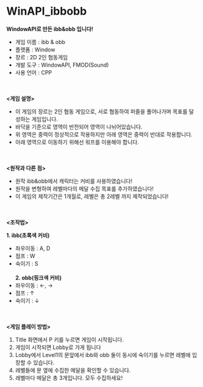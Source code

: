 # WinAPI_ibbobb
**WindowAPI로 만든 ibb&amp;obb 입니다!**
- 게임 이름 : ibb & obb
- 플랫폼 : Window
- 장르 : 2D 2인 협동게임
- 개발 도구 : WindowAPI, FMOD(Sound)
- 사용 언어 : CPP
<br/><br/><br/>

**<게임 설명>**<br/>
- 이 게임의 장르는 2인 협동 게임으로, 서로 협동하여 퍼즐을 풀어나가며 목표를 달성하는 게임입니다.
- 바닥을 기준으로 영역이 반전되어 영역이 나뉘어있습니다.
- 위 영역은 중력이 정상적으로 작용하지만 아래 영역은 중력이 반대로 작용합니다.
- 아래 영역으로 이동하기 위해선 워프를 이용해야 합니다.
<br/><br/><br/>

**<원작과 다른 점>**<br/>
- 원작 ibb&obb에서 캐릭터는 커비를 사용하였습니다!
- 원작을 변형하여 레벨마다의 메달 수집 목표를 추가하였습니다!
- 이 게임의 제작기간은 1개월로, 레벨은 총 2레벨 까지 제작되었습니다!
<br/><br/><br/>

**<조작법>**<br/>

**1. ibb(초록색 커비)**
 - 좌우이동 : A, D
 - 점프 : W
 - 숙이기 : S
<br/><br/>
**2. obb(핑크색 커비)**
 - 좌우이동 : ←, →
 - 점프 :  ↑
 - 숙이기 : ↓
<br/><br/><br/>

**<게임 플레이 방법>**
1. Title 화면에서 P 키를 누르면 게임이 시작됩니다.
2. 게임이 시작되면 Lobby로 가게 됩니다
3. Lobby에서 Level1의 문앞에서 ibb와 obb 둘이 동시에 숙이기를 누르면 레벨에 입장할 수 있습니다.
4. 레벨들에 문 옆에 수집한 메달을 확인할 수 있습니다.
5. 레벨마다 메달은 총 3개입니다. 모두 수집하세요!
